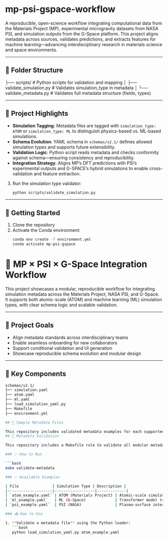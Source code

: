 
# mp-psi-gspace-workflow

A reproducible, open-science workflow integrating computational data from the Materials Project (MP), experimental microgravity datasets from NASA PSI, and simulation outputs from the G-Space platform. This project aligns metadata across sources, validates predictions, and extracts features for machine learning—advancing interdisciplinary research in materials science and space environments.

---

## 📁 Folder Structure
├── scripts/            # Python scripts for validation and mapping
│   ├── validate_simulation.py  # Validates simulation_type in metadata
│   └── validate_metadata.py    # Validates full metadata structure (fields, types)

---

## 🧠 Project Highlights

- **Simulation Tagging**: Metadata files are tagged with `simulation_type: ATOM` or `simulation_type: ML` to distinguish physics-based vs. ML-based simulations.
- **Schema Evolution**: YAML schema in `schemas/v2.1/` defines allowed simulation types and supports future extensibility.
- **Validation Logic**: Python script reads metadata and checks conformity against schema—ensuring consistency and reproducibility.
- **Integration Strategy**: Aligns MP’s DFT predictions with PSI’s experimental outputs and G-SPACE’s hybrid simulations to enable cross-validation and feature extraction.
3. Run the simulation type validator:
   ```bash
   python scripts/validate_simulation.py
---

## 🚀 Getting Started

1. Clone the repository
2. Activate the Conda environment:
   ```bash
   conda env create -f environment.yml
   conda activate mp-psi-gspace
# 🧬 MP × PSI × G-Space Integration Workflow

This project showcases a modular, reproducible workflow for integrating simulation metadata across the Materials Project, NASA PSI, and G-Space. It supports both atomic-scale (ATOM) and machine learning (ML) simulation types, with clear schema logic and scalable validation.

---

## 🚀 Project Goals

- Align metadata standards across interdisciplinary teams
- Enable seamless onboarding for new collaborators
- Support conditional validation and UI generation
- Showcase reproducible schema evolution and modular design

---

## 📁 Key Components

```bash
schemas/v2.1/
├── simulation.yaml
├── atom.yaml
├── ml.yaml
├── load_simulation_yaml.py
├── Makefile
├── environment.yml

## 🧪 Sample Metadata Files

This repository includes validated metadata examples for each supported simulation type. These files demonstrate how to structure metadata according to the modular schema blocks defined in `simulation.yaml`.
## 🧪 Metadata Validation

This repository includes a Makefile rule to validate all modular metadata examples using the custom YAML loader.

### ✅ How to Run

```bash
make validate-metadata

### ✅ Available Examples

| File               | Simulation Type | Description |
|--------------------|------------------|-------------|
| `atom_example.yaml` | ATOM (Materials Project) | Atomic-scale simulation using DFT and POSCAR input |
| `ml_example.yaml`   | ML (G-Space)             | Transformer model trained on microgravity images and sensor logs |
| `psi_example.yaml`  | PSI (NASA)               | Plasma-surface interaction simulation using SDTrimSP |

### 📥 How to Use

1. **Validate a metadata file** using the Python loader:
   ```bash
   python load_simulation_yaml.py atom_example.yaml
